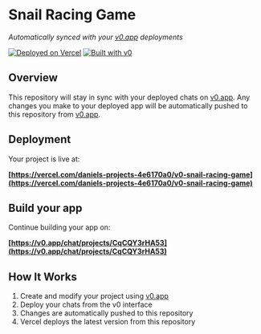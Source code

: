 # Snail Racing Game

*Automatically synced with your [v0.app](https://v0.app) deployments*

[![Deployed on Vercel](https://img.shields.io/badge/Deployed%20on-Vercel-black?style=for-the-badge&logo=vercel)](https://vercel.com/daniels-projects-4e6170a0/v0-snail-racing-game)
[![Built with v0](https://img.shields.io/badge/Built%20with-v0.app-black?style=for-the-badge)](https://v0.app/chat/projects/CqCQY3rHA53)

## Overview

This repository will stay in sync with your deployed chats on [v0.app](https://v0.app).
Any changes you make to your deployed app will be automatically pushed to this repository from [v0.app](https://v0.app).

## Deployment

Your project is live at:

**[https://vercel.com/daniels-projects-4e6170a0/v0-snail-racing-game](https://vercel.com/daniels-projects-4e6170a0/v0-snail-racing-game)**

## Build your app

Continue building your app on:

**[https://v0.app/chat/projects/CqCQY3rHA53](https://v0.app/chat/projects/CqCQY3rHA53)**

## How It Works

1. Create and modify your project using [v0.app](https://v0.app)
2. Deploy your chats from the v0 interface
3. Changes are automatically pushed to this repository
4. Vercel deploys the latest version from this repository